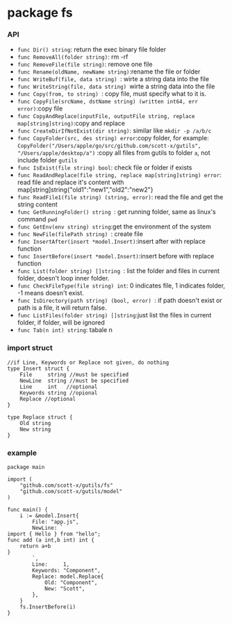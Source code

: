 # package fs

### API
- `func Dir() string`: return the exec binary file folder
- `func RemoveAll(folder string)`: rm -rf
- `func RemoveFile(file string)`: remove one file
- `func Rename(oldName, newName string)`:rename the file or folder
- `func WriteBuf(file, data string) `: wirte a string data into the file
- `func WriteString(file, data string) `wirte a string data into the file
- `func Copy(from, to string) `: copy file, must specify what to it is.
- `func CopyFile(srcName, dstName string) (written int64, err error)`:copy file
- `func CopyAndReplace(inputFile, outputFile string, replace map[string]string)`:copy and replace
- `func CreateDirIfNotExist(dir string)`: similar like `mkdir -p /a/b/c`
- `func CopyFolder(src, des string) error`:copy folder, for example: `CopyFolder("/Users/apple/go/src/github.com/scott-x/gutils", "/Users/apple/desktop/a")` :copy all files from gutils to folder `a`, not include folder `gutils`
- `func IsExist(file string) bool`: check file or folder if exists
- `func ReadAndReplace(file string, replace map[string]string) error`: read file and replace it's content with map[string]string{"old1":"new1","old2":"new2"}
- `func ReadFile1(file string) (string, error)`: read the file and get the string content
- `func GetRunningFolder() string `: get running folder, same as linux's command `pwd`
- `func GetEnv(env string) string`:get the environment of the system
- `func NewFile(filePath string) `: create file
- `func InsertAfter(insert *model.Insert)`:insert after with replace function
- `func InsertBefore(insert *model.Insert)`:insert before with replace function
- `func List(folder string) []string `: list the folder and files in current folder, doesn't loop inner folder.
- `func CheckFileType(file string) int`: 0 indicates file, 1 indicates folder, -1 means doesn't exist.
- `func IsDirectory(path string) (bool, error) `: if path doesn't exist or path is a file, it will return false.
- `func ListFiles(folder string) []string`:just list the files in current folder, if folder, will be ignored
- `func Tab(n int) string`: tabale n

### import struct

```golang
//if Line, Keywords or Replace not given, do nothing
type Insert struct {
	File     string //must be specified
	NewLine  string //must be specified
	Line     int   //optional
	Keywords string //opional
	Replace //optional
}

type Replace struct {
	Old string
	New string
}
```

### example

```golang
package main

import (
	"github.com/scott-x/gutils/fs"
	"github.com/scott-x/gutils/model"
)

func main() {
	i := &model.Insert{
		File: "app.js",
		NewLine: `
import { Hello } from "hello";
func add (a int,b int) int {
	return a+b
}
		`,
		Line:     1,
		Keywords: "Component",
		Replace: model.Replace{
			Old: "Component",
			New: "Scott",
		},
	}
	fs.InsertBefore(i)
}

```